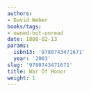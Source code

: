 ```yaml
---
authors:
- David Weber
books/tags:
- owned-but-unread
date: 1800-02-13
params:
  isbn13: '9780743471671'
  year: '2003'
slug: '9780743471671'
title: War Of Honor
weight: 1
---
```


<!--more-->